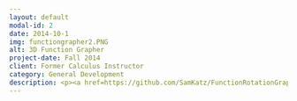 ```yaml
---
layout: default
modal-id: 2
date: 2014-10-1
img: functiongrapher2.PNG
alt: 3D Function Grapher
project-date: Fall 2014
client: Former Calculus Instructor
category: General Development
description: <p><a href=https://github.com/SamKatz/FunctionRotationGrapher>Source Code</a></p><p><a href="https://drive.google.com/open?id=0B0SYXy6axNB7Vng5dVk5RTRlclE">Download</a></p>This function graphing utility was created by a high school classmate named Joshua Ferrell and I during the August of 2014. This version of the application with the natives bundled in will only work on Windows. It's capable of graphing functions through a GUI and supports navigating the rotation of a 2D equation about an axis in three dimensions. The escape key will close opened graphs - 3D graphs can be navigated using WASD for horizontal movement, and the Q and E keys to ascend and descend. I personally created almost all of the program with the exception of the 3D camera navigation system (my contributions there were limited to debugging and tuning). The program is written in Java and uses the Lightweight Java Graphics Library (LWJGL) and an equation parsing library called exp4j.
---
```

